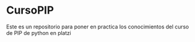 # CursoPIP
Este es un repositorio para poner en practica los conocimientos del curso de PIP de python en platzi
